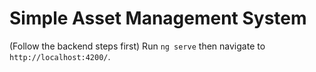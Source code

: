 # Simple Asset Management System
(Follow the backend steps first)
Run `ng serve` then navigate to `http://localhost:4200/`.
